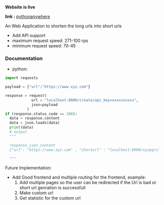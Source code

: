 **Website is live**

**link :** [pythonanywhere](https://mxtylish.pythonanywhere.com)

An Web Application to shorten the long urls into short urls
* Add API support
* maximum request speed: 271-100 rps
* minimum request speed: 70-45

### Documentation

* python:
``` python
import requests

payload = {"url":"https://www.xyz.com"}

response = request(
            url = "localhost:8000/create/api_key=xxxxxxxxxx",
            json=payload
          )
if (response.status_code == 200):
  data = response.content
  data = json.loads(data)
  print(data)
  # output
  """

  response_json_content
  {"url": "https://www.xyz.com" , "shorturl" : "localhost:8000/xyzpqrs"}

  """
```

Future Implementation:
  * Add Good frontend and multiple routing for the frontend, example:
      1. Add multiple pages so the user can be redirected if the Url is bad or short url genration is successfull
      2. Make custom url
      3. Get statistic for the custom url